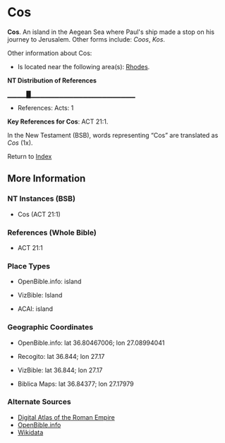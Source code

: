 # Cos
**Cos**. 
An island in the Aegean Sea where Paul's ship made a stop on his journey to Jerusalem. 
Other forms include: 
*Coos*, *Kos*. 




Other information about Cos:


* Is located near the following area(s): 
[Rhodes](Rhodes.md). 


**NT Distribution of References**

▁▁▁▁█▁▁▁▁▁▁▁▁▁▁▁▁▁▁▁▁▁▁▁▁▁▁
* References: Acts: 1



**Key References for Cos**: 
ACT 21:1. 




In the New Testament (BSB), words representing “Cos” are translated as 
*Cos* (1x). 


Return to [Index](00-Index.md)

## More Information

### NT Instances (BSB)

* Cos (ACT 21:1)



### References (Whole Bible)

* ACT 21:1


### Place Types

* OpenBible.info: island

* VizBible: Island

* ACAI: island



### Geographic Coordinates

* OpenBible.info: lat 36.80467006; lon 27.08994041

* Recogito: lat 36.844; lon 27.17

* VizBible: lat 36.844; lon 27.17

* Biblica Maps: lat 36.84377; lon 27.17979



### Alternate Sources

* [Digital Atlas of the Roman Empire](https://imperium.ahlfeldt.se/places/41156)
* [OpenBible.info](https://www.openbible.info/geo/ancient/a398e5d)
* [Wikidata](http://www.wikidata.org/entity/Q187027)




